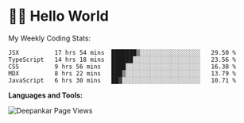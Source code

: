 # 👋🏽 Hello World 

<!--![Deepankar's github stats](https://github-readme-stats.vercel.app/api?username=Deep-Codes&count_private=true&show_icons=true&theme=radical)-->
My Weekly Coding Stats:

<!--START_SECTION:waka-->
```text
JSX          17 hrs 54 mins  ███████▒░░░░░░░░░░░░░░░░░   29.50 % 
TypeScript   14 hrs 18 mins  ██████░░░░░░░░░░░░░░░░░░░   23.56 % 
CSS          9 hrs 56 mins   ████░░░░░░░░░░░░░░░░░░░░░   16.38 % 
MDX          8 hrs 22 mins   ███▒░░░░░░░░░░░░░░░░░░░░░   13.79 % 
JavaScript   6 hrs 30 mins   ██▓░░░░░░░░░░░░░░░░░░░░░░   10.71 % 
```
<!--END_SECTION:waka-->

**Languages and Tools:**



<p align="left"> <img src="https://komarev.com/ghpvc/?username=Deep-Codes&label=Views&color=blue&style=plastic" alt="Deepankar Page Views" /> </p>
